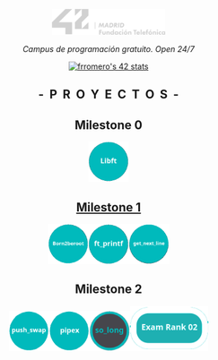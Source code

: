 <p align="center" width="100%">
    <a href="42_Madrid/42"><img width="40%" src="42_Madrid/img/logo5.png"></a> </p>
<p align="center" width="100%"><i>Campus de programación gratuito. Open 24/7 </i></p>
<p align="center" width="100%">
    <a href="42_Madrid/42"><img src="https://badge.mediaplus.ma/greenbinary/frromero?1337Badge=off&UM6P=off" alt="frromero's 42 stats" /></a></p>

<h2 align="center" width="100%"><b>-&nbsp;&nbsp;P&nbsp;&nbsp;R&nbsp;&nbsp;O&nbsp;&nbsp;Y&nbsp;&nbsp;E&nbsp;&nbsp;C&nbsp;&nbsp;T&nbsp;&nbsp;O&nbsp;&nbsp;S&nbsp;&nbsp;-</b></h2>

<h2 align="center">Milestone 0</h2>
<p align="center" width="100%"><a href="42_Madrid/0/"><img src="42_Madrid/img/0/libft.png" width="72" /></p>

<h2 align="center">Milestone 1</h2>
<p align="center" width="100%"><a href="42_Madrid/milestone_1/born2beroot"><img src="42_Madrid/img/milestone_1/born2beroot.png" width="72" /><a/><a href="42_Madrid/milestone_1/printf/"><img src="42_Madrid/img/milestone_1/ft_printf.png" width="72" /></a><a href="42_Madrid/milestone_1/get_next_line/"><img src="42_Madrid/img/milestone_1/get_next_line.png" width="72" /></a></p>
<h2 align="center">Milestone 2</h2>
<p align="center" width="100%"><a href="42_Madrid/milestone_2/push_swap/"><img src="42_Madrid/img/milestone_2/push_swap.png" width="72" /><a/><a href="42_Madrid/milestone_2/pipex/"><img src="42_Madrid/img/milestone_2/pipex.png" width="72" /><a/><a/><a href="42_Madrid/milestone_2/so_long/"><img src="42_Madrid/img/milestone_2/so_long_ico.png" width="72" /><a/><a href="42_Madrid/milestone_2/exam_rank_02/"><img src="42_Madrid/img/milestone_2/examrank02.png" width="140" /><a/></p>


